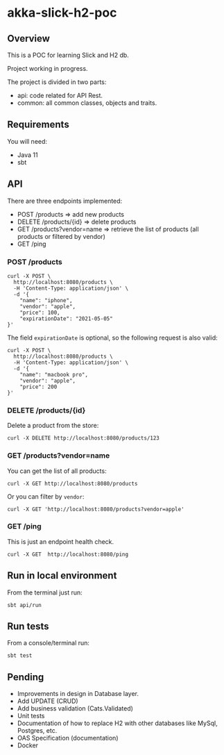 # akka-slick-h2-poc

## Overview

This is a POC for learning Slick and H2 db.

Project working in progress.

The project is divided in two parts:

- api: code related for API Rest.
- common: all common classes, objects and traits.

## Requirements

You will need:

- Java 11
- sbt

## API

There are three endpoints implemented:

- POST /products => add new products
- DELETE /products/{id} => delete products
- GET /products?vendor=name => retrieve the list of products (all products or filtered by vendor)
- GET /ping

### POST /products

```
curl -X POST \
  http://localhost:8080/products \
  -H 'Content-Type: application/json' \
  -d '{
    "name": "iphone",
    "vendor": "apple",
    "price": 100,
    "expirationDate": "2021-05-05"
}'
```

The field `expirationDate` is optional, so the following request is also valid:

```
curl -X POST \
  http://localhost:8080/products \
  -H 'Content-Type: application/json' \
  -d '{
    "name": "macbook pro",
    "vendor": "apple",
    "price": 200
}'
```

### DELETE /products/{id}

Delete a product from the store:

```
curl -X DELETE http://localhost:8080/products/123
```

### GET /products?vendor=name

You can get the list of all products:

```
curl -X GET http://localhost:8080/products 
```

Or you can filter by `vendor`:

```
curl -X GET 'http://localhost:8080/products?vendor=apple' 
```

### GET /ping

This is just an endpoint health check.

```
curl -X GET  http://localhost:8080/ping 
```

## Run in local environment

From the terminal just run:

```
sbt api/run
```

## Run tests

From a console/terminal run:

```
sbt test
```

## Pending 

- Improvements in design in Database layer.
- Add UPDATE (CRUD)
- Add business validation (Cats.Validated)
- Unit tests
- Documentation of how to replace H2 with other databases like MySql, Postgres, etc.
- OAS Specification (documentation)
- Docker 
 